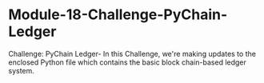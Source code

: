 # Module-18-Challenge-PyChain-Ledger
Challenge: PyChain Ledger- In this Challenge, we're making updates to the enclosed Python file which contains the basic block chain-based ledger system.
